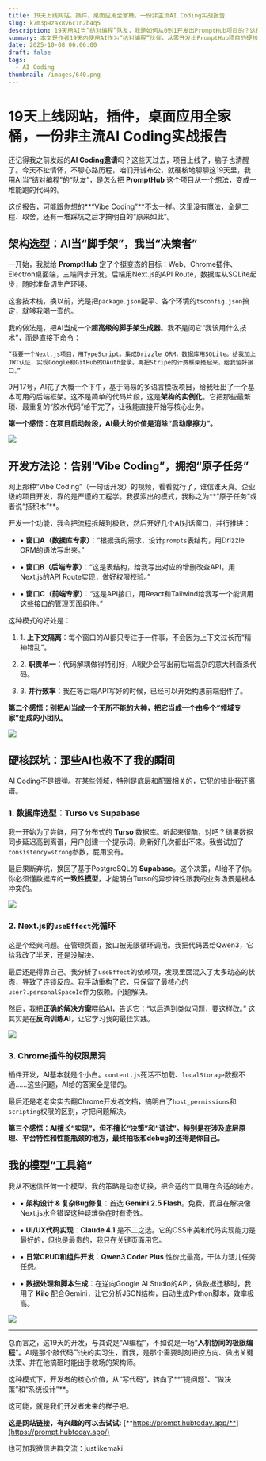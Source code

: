 ```yaml
---
title: 19天上线网站，插件，桌面应用全家桶，一份非主流AI Coding实战报告
slug: k7m3p9zax8v6c1n2b4q5
description: 19天用AI当“结对编程”队友，我是如何从0到1开发出PromptHub项目的？这份硬核实战报告，分享了从架构选型、独创的“原子任务”开发法，到AI也无能为力的数据库与调试踩坑瞬间。探索真实的人机协同开发新模式，看开发者如何从“写代码”转向“做决策”。
summary: 本文是作者19天内使用AI作为“结对编程”伙伴，从零开发出PromptHub项目的硬核复盘。报告摒弃了“一句话开发”的幻想，提出将AI当“高级脚手架”进行架构选型以消除启动摩擦力，并采用“原子任务”开发法，将AI拆分为不同领域专家并行推进。同时，文章也坦诚记录了在数据库选型、复杂Bug调试、Chrome插件开发中AI的局限性，强调了开发者在决策与底层原理上的核心价值，最终总结出人机协同的未来是开发者转向系统设计与决策。
date: 2025-10-08 06:06:00
draft: false
tags:
  - AI Coding
thumbnail: /images/640.png
---
```


# 19天上线网站，插件，桌面应用全家桶，一份非主流AI Coding实战报告

还记得我之前发起的**AI Coding邀请**吗？这些天过去，项目上线了，脑子也清醒了。今天不扯情怀，不聊心路历程，咱们开诚布公，就硬核地聊聊这19天里，我用AI当“结对编程”的“队友”，是怎么把 **PromptHub** 这个项目从一个想法，变成一堆能跑的代码的。

这份报告，可能跟你想的**“Vibe Coding”**不太一样。这里没有魔法，全是工程、取舍，还有一堆踩坑之后才搞明白的“原来如此”。

## **架构选型：AI当“脚手架”，我当“决策者”**

一开始，我就给 **PromptHub** 定了个挺变态的目标：Web、Chrome插件、Electron桌面端，三端同步开发。后端用Next.js的API Route，数据库从SQLite起步，随时准备切生产环境。

这套技术栈，换以前，光是把`package.json`配平、各个环境的`tsconfig.json`搞定，就够我喝一壶的。

我的做法是，把AI当成一个**超高级的脚手架生成器**。我不是问它“我该用什么技术”，而是直接下命令：

`“我要一个Next.js项目，用TypeScript。集成Drizzle ORM，数据库用SQLite。给我加上JWT认证，实现Google和GitHub的OAuth登录。再把Stripe的计费框架搭起来，给我留好接口。”`

9月17号，AI花了大概一个下午，基于简易的多语言模板项目，给我吐出了一个基本可用的后端框架。这不是简单的代码片段，这是**架构的实例化**。它把那些最繁琐、最重复的“胶水代码”给干完了，让我能直接开始写核心业务。

**第一个感悟：在项目启动阶段，AI最大的价值是消除“启动摩擦力”。**

![](/images/111.webp)

## **开发方法论：告别“Vibe Coding”，拥抱“原子任务”**

网上那种“Vibe Coding”（一句话开发）的视频，看看就行了，谁信谁天真。企业级的项目开发，靠的是严谨的工程学。我摸索出的模式，我称之为**“原子任务”或者说“搭积木”**。

开发一个功能，我会把流程拆解到极致，然后开好几个AI对话窗口，并行推进：

*   • **窗口A（数据库专家）**：“根据我的需求，设计`prompts`表结构，用Drizzle ORM的语法写出来。”
    
*   • **窗口B（后端专家）**：“这是表结构，给我写出对应的增删改查API，用Next.js的API Route实现，做好权限校验。”
    
*   • **窗口C（前端专家）**：“这是API接口，用React和Tailwind给我写一个能调用这些接口的管理页面组件。”
    

这种模式的好处是：

1.  1. **上下文隔离**：每个窗口的AI都只专注于一件事，不会因为上下文过长而“精神错乱”。
    
2.  2. **职责单一**：代码解耦做得特别好，AI很少会写出前后端混杂的意大利面条代码。
    
3.  3. **并行效率**：我在等后端API写好的时候，已经可以开始构思前端组件了。
    

**第二个感悟：别把AI当成一个无所不能的大神，把它当成一个由多个“领域专家”组成的小团队。**

![](/images/222.webp)

## **硬核踩坑：那些AI也救不了我的瞬间**

AI Coding不是银弹。在某些领域，特别是底层和配置相关的，它犯的错比我还离谱。

### **1\. 数据库选型：Turso vs Supabase**

我一开始为了尝鲜，用了分布式的 **Turso** 数据库。听起来很酷，对吧？结果数据同步延迟高到离谱，用户创建一个提示词，刷新好几次都出不来。我尝试加了`consistency=strong`参数，屁用没有。

最后果断弃坑，换回了基于PostgreSQL的 **Supabase**。这个决策，AI给不了你。你必须懂数据库的**一致性模型**，才能明白Turso的异步特性跟我的业务场景是根本冲突的。

![](/images/333.webp)

### **2\. Next.js的**`useEffect`**死循环**

这是个经典问题。在管理页面，接口被无限循环调用。我把代码丢给Qwen3，它给我改了半天，还是没解决。

最后还是得靠自己。我分析了`useEffect`的依赖项，发现里面混入了太多动态的状态，导致了连锁反应。我手动重构了它，只保留了最核心的`user?.personalSpaceId`作为依赖。问题解决。

然后，我把**正确的解决方案**喂给AI，告诉它：“以后遇到类似问题，要这样改。” 这其实是在**反向训练AI**，让它学习我的最佳实践。

![](/images/444.webp)

### **3\. Chrome插件的权限黑洞**

插件开发，AI基本就是个小白。`content.js`死活不加载、`localStorage`数据不通……这些问题，AI给的答案全是错的。

最后还是老老实实去翻Chrome开发者文档，搞明白了`host_permissions`和`scripting`权限的区别，才把问题解决。

**第三个感悟：AI擅长“实现”，但不擅长“决策”和“调试”。特别是在涉及底层原理、平台特性和性能瓶颈的地方，最终拍板和debug的还得是你自己。**

## **我的模型“工具箱”**

我从不迷信任何一个模型。我的策略是动态切换，把合适的工具用在合适的地方。

*   • **架构设计 & 复杂Bug修复**：首选 **Gemini 2.5 Flash**。免费，而且在解决像Next.js水合错误这种疑难杂症时有奇效。
    
*   • **UI/UX代码实现**：**Claude 4.1** 是不二之选。它的CSS审美和代码实现能力是最好的，但也是最贵的，我只在关键页面用它。
    
*   • **日常CRUD和组件开发**：**Qwen3 Coder Plus** 性价比最高，干体力活儿任劳任怨。
    
*   • **数据处理和脚本生成**：在逆向Google AI Studio的API，做数据迁移时，我用了 **Kilo** 配合Gemini，让它分析JSON结构，自动生成Python脚本，效率极高。
    

![](/images/555.webp)

* * *

总而言之，这19天的开发，与其说是“AI编程”，不如说是一场“**人机协同的极限编程**”。AI是那个敲代码飞快的实习生，而我，是那个需要时刻把控方向、做出关键决策、并在他搞砸时能出手救场的架构师。

这种模式下，开发者的核心价值，从“写代码”，转向了**“提问题”、“做决策”和“系统设计”**。

这可能，就是我们开发者未来的样子吧。

**这是网站链接，有兴趣的可以去试试:** [**https://prompt.hubtoday.app/**](https://prompt.hubtoday.app/)

也可加我微信进群交流：justlikemaki